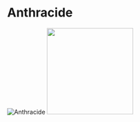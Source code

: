 # Anthracide
![Anthracide](https://user-images.githubusercontent.com/16257804/200187289-05acaa43-d3a1-40c9-b172-2fd907992613.png)
<img src="https://user-images.githubusercontent.com/16257804/200187289-05acaa43-d3a1-40c9-b172-2fd907992613.png" width="200">

